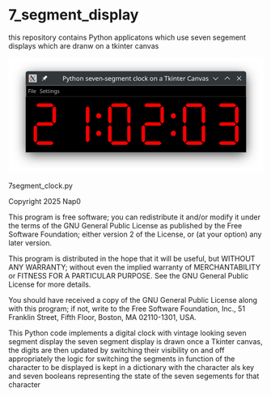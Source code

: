 # 7_segment_display
this repository contains Python applicatons which use seven segement displays which are dranw on a tkinter canvas

![Beschrijving van GUI](clock1.png)

7segment_clock.py

Copyright 2025 Nap0

This program is free software; you can redistribute it and/or modify
it under the terms of the GNU General Public License as published by
the Free Software Foundation; either version 2 of the License, or
(at your option) any later version.

This program is distributed in the hope that it will be useful,
but WITHOUT ANY WARRANTY; without even the implied warranty of
MERCHANTABILITY or FITNESS FOR A PARTICULAR PURPOSE.  See the
GNU General Public License for more details.

You should have received a copy of the GNU General Public License
along with this program; if not, write to the Free Software
Foundation, Inc., 51 Franklin Street, Fifth Floor, Boston,
MA 02110-1301, USA.


This Python code implements a digital clock with vintage looking seven segment display
the seven segment display is drawn once a Tkinter canvas, the digits are then updated
by switching their visibility on and off appropriately the logic for switching the segments
in function of the character to be displayed is kept in a dictionary with the character als key
and seven booleans representing the state of the seven segements for that character


